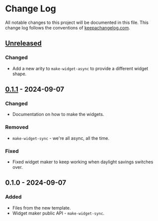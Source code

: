 # Change Log
All notable changes to this project will be documented in this file. This change log follows the conventions of [keepachangelog.com](http://keepachangelog.com/).

## [Unreleased]
### Changed
- Add a new arity to `make-widget-async` to provide a different widget shape.

## [0.1.1] - 2024-09-07
### Changed
- Documentation on how to make the widgets.

### Removed
- `make-widget-sync` - we're all async, all the time.

### Fixed
- Fixed widget maker to keep working when daylight savings switches over.

## 0.1.0 - 2024-09-07
### Added
- Files from the new template.
- Widget maker public API - `make-widget-sync`.

[Unreleased]: https://sourcehost.site/your-name/simple-project/compare/0.1.1...HEAD
[0.1.1]: https://sourcehost.site/your-name/simple-project/compare/0.1.0...0.1.1
